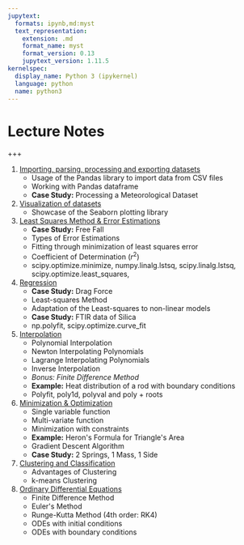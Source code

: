 ```yaml
---
jupytext:
  formats: ipynb,md:myst
  text_representation:
    extension: .md
    format_name: myst
    format_version: 0.13
    jupytext_version: 1.11.5
kernelspec:
  display_name: Python 3 (ipykernel)
  language: python
  name: python3
---
```


# Lecture Notes

+++

1. [Importing, parsing, processing and exporting datasets](FIZ228_01_DataProcesses)
    * Usage of the Pandas library to import data from CSV files
    * Working with Pandas dataframe
    * **Case Study:** Processing a Meteorological Dataset
2. [Visualization of datasets](FIZ228_02_DataVisualization)
    * Showcase of the Seaborn plotting library
3. [Least Squares Method & Error Estimations](FIZ228_03_LeastSquaresErrors)
    * **Case Study:** Free Fall
    * Types of Error Estimations
    * Fitting through minimization of least squares error
    * Coefficient of Determination ($r^2$)
    * scipy.optimize.minimize, numpy.linalg.lstsq, scipy.linalg.lstsq, scipy.optimize.least_squares, 
4. [Regression](FIZ228_04_Regression)
    * **Case Study:** Drag Force
    * Least-squares Method
    * Adaptation of the Least-squares to non-linear models
    * **Case Study:** FTIR data of Silica
    * np.polyfit, scipy.optimize.curve_fit
5. [Interpolation](FIZ228_05_Interpolation)
    * Polynomial Interpolation
    * Newton Interpolating Polynomials
    * Lagrange Interpolating Polynomials
    * Inverse Interpolation
    * _Bonus: Finite Difference Method_
    * **Example:** Heat distribution of a rod with boundary conditions
    * Polyfit, poly1d, polyval and poly + roots
6. [Minimization & Optimization](FIZ228_06_MinimizeOptimize)
    * Single variable function
    * Multi-variate function
    * Minimization with constraints
    * **Example:** Heron's Formula for Triangle's Area
    * Gradient Descent Algorithm
    * **Case Study:** 2 Springs, 1 Mass, 1 Side
7. [Clustering and Classification](FIZ228_07_ClusteringAndClassification)
    * Advantages of Clustering
    * k-means Clustering
8. [Ordinary Differential Equations](FIZ228_08_OrdinaryDifferentialEquations)
    * Finite Difference Method
    * Euler's Method
    * Runge-Kutta Method (4th order: RK4)
    * ODEs with initial conditions
    * ODEs with boundary conditions
